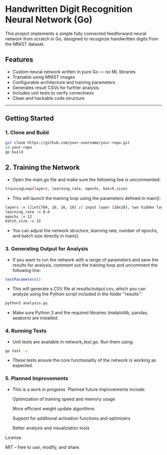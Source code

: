 # Handwritten Digit Recognition Neural Network (Go)

This project implements a simple fully connected feedforward neural network from scratch in Go, designed to recognize handwritten digits from the MNIST dataset.

## Features

- Custom neural network written in pure Go — no ML libraries
- Trainable using MNIST images
- Configurable architecture and training parameters
- Generates result CSVs for further analysis
- Includes unit tests to verify correctness
- Clean and hackable code structure

---

## Getting Started

### 1. Clone and Build

```bash
git clone https://github.com/your-username/your-repo.git
cd your-repo
go build
```

## 2. Training the Network

- Open the main.go file and make sure the following line is uncommented:
```bash
trainingLoop(layers, learning_rate, epochs, batch_size)
```
- This will launch the training loop using the parameters defined in main():
```bash
layers := []int{784, 16, 16, 10} // input layer (28x28), two hidden layers, 10 output classes
learning_rate := 0.6
epochs := 12
batch_size := 32
```
- You can adjust the network structure, learning rate, number of epochs, and batch size directly in main().

### 3. Generating Output for Analysis

- If you want to run the network with a range of parameters and save the results for analysis, comment out the training loop and uncomment the following line:
```bash
testParameters()
```
- This will generate a CSV file at results/output.csv, which you can analyze using the  Python script included in the folder "results":
```bash
python3 analysis.py
```
- Make sure Python 3 and the required libraries (matplotlib, pandas, seaborn) are installed.
### 4. Running Tests

- Unit tests are available in network_test.go. Run them using:
```bash
go test -v
```
- These tests ensure the core functionality of the network is working as expected.
### 5. Planned Improvements

- This is a work in progress. Planned future improvements include:

    Optimization of training speed and memory usage

    More efficient weight update algorithms

    Support for additional activation functions and optimizers

    Better analysis and visualization tools

License

MIT – free to use, modify, and share.
